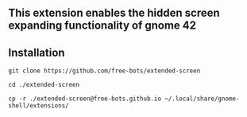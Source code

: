 ## This extension enables the hidden screen expanding functionality of gnome 42

## Installation
```
git clone https://github.com/free-bots/extended-screen

cd ./extended-screen

cp -r ./extended-screen@free-bots.github.io ~/.local/share/gnome-shell/extensions/
```